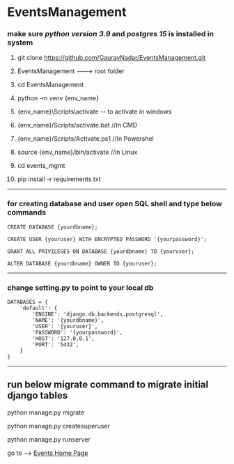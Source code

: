 # EventsManagement

### make sure ***python version 3.9*** and ***postgres 15*** is installed in system

1. git clone https://github.com/GauravNadar/EventsManagement.git

2. EventsManagement  ---> root folder

3. cd EventsManagement

4. python -m venv {env_name} 

5. {env_name}\Scripts\activate -- to activate in windows

6. {env_name}/Scripts/activate.bat //In CMD
 
7. {env_name}/Scripts/Activate.ps1 //In Powershel

8. source {env_name}/bin/activate //in Linux

9. cd events_mgmt

10. pip install -r requirements.txt

---

### for creating database and user open SQL shell and type below commands

`CREATE DATABASE {yourdbname};`

`CREATE USER {youruser} WITH ENCRYPTED PASSWORD '{yourpassword}';`

`GRANT ALL PRIVILEGES ON DATABASE {yourdbname} TO {youruser};`

`ALTER DATABASE {yourdbname} OWNER TO {youruser};`

---

### change setting.py to point to your local db

```
DATABASES = {
    'default': {
        'ENGINE': 'django.db.backends.postgresql',
        'NAME': '{yourdbname}', 
        'USER': '{youruser}',
        'PASSWORD': '{yourpassword}',
        'HOST': '127.0.0.1', 
        'PORT': '5432',
    }
}
```
---

## run below migrate command to migrate initial django tables

python manage.py migrate

python manage.py createsuperuser

python manage.py runserver

go to --> [Events Home Page](http://127.0.0.1:8000/home/)
